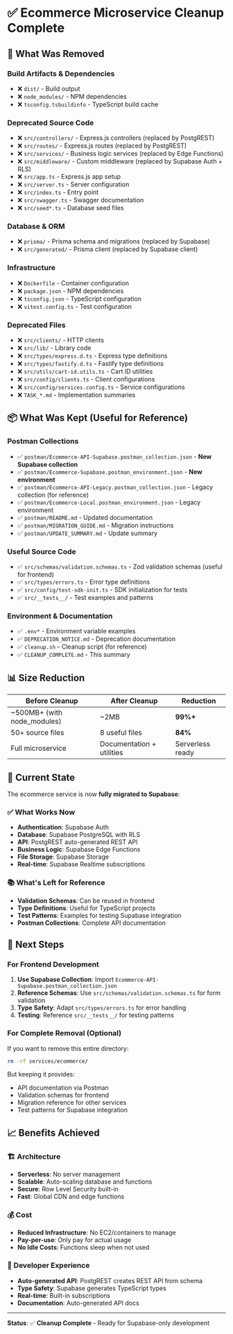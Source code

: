 # ✅ Ecommerce Microservice Cleanup Complete

## 🧹 What Was Removed

### Build Artifacts & Dependencies

- ❌ `dist/` - Build output
- ❌ `node_modules/` - NPM dependencies
- ❌ `tsconfig.tsbuildinfo` - TypeScript build cache

### Deprecated Source Code

- ❌ `src/controllers/` - Express.js controllers (replaced by PostgREST)
- ❌ `src/routes/` - Express.js routes (replaced by PostgREST)
- ❌ `src/services/` - Business logic services (replaced by Edge Functions)
- ❌ `src/middleware/` - Custom middleware (replaced by Supabase Auth + RLS)
- ❌ `src/app.ts` - Express.js app setup
- ❌ `src/server.ts` - Server configuration
- ❌ `src/index.ts` - Entry point
- ❌ `src/swagger.ts` - Swagger documentation
- ❌ `src/seed*.ts` - Database seed files

### Database & ORM

- ❌ `prisma/` - Prisma schema and migrations (replaced by Supabase)
- ❌ `src/generated/` - Prisma client (replaced by Supabase client)

### Infrastructure

- ❌ `Dockerfile` - Container configuration
- ❌ `package.json` - NPM dependencies
- ❌ `tsconfig.json` - TypeScript configuration
- ❌ `vitest.config.ts` - Test configuration

### Deprecated Files

- ❌ `src/clients/` - HTTP clients
- ❌ `src/lib/` - Library code
- ❌ `src/types/express.d.ts` - Express type definitions
- ❌ `src/types/fastify.d.ts` - Fastify type definitions
- ❌ `src/utils/cart-id.utils.ts` - Cart ID utilities
- ❌ `src/config/clients.ts` - Client configurations
- ❌ `src/config/services.config.ts` - Service configurations
- ❌ `TASK_*.md` - Implementation summaries

## 📦 What Was Kept (Useful for Reference)

### Postman Collections

- ✅ `postman/Ecommerce-API-Supabase.postman_collection.json` - **New Supabase collection**
- ✅ `postman/Ecommerce-Supabase.postman_environment.json` - **New environment**
- ✅ `postman/Ecommerce-API-Legacy.postman_collection.json` - Legacy collection (for reference)
- ✅ `postman/Ecommerce-Local.postman_environment.json` - Legacy environment
- ✅ `postman/README.md` - Updated documentation
- ✅ `postman/MIGRATION_GUIDE.md` - Migration instructions
- ✅ `postman/UPDATE_SUMMARY.md` - Update summary

### Useful Source Code

- ✅ `src/schemas/validation.schemas.ts` - Zod validation schemas (useful for frontend)
- ✅ `src/types/errors.ts` - Error type definitions
- ✅ `src/config/test-sdk-init.ts` - SDK initialization for tests
- ✅ `src/__tests__/` - Test examples and patterns

### Environment & Documentation

- ✅ `.env*` - Environment variable examples
- ✅ `DEPRECATION_NOTICE.md` - Deprecation documentation
- ✅ `cleanup.sh` - Cleanup script (for reference)
- ✅ `CLEANUP_COMPLETE.md` - This summary

## 📊 Size Reduction

| Before Cleanup              | After Cleanup             | Reduction        |
| --------------------------- | ------------------------- | ---------------- |
| ~500MB+ (with node_modules) | ~2MB                      | **99%+**         |
| 50+ source files            | 8 useful files            | **84%**          |
| Full microservice           | Documentation + utilities | Serverless ready |

## 🎯 Current State

The ecommerce service is now **fully migrated to Supabase**:

### ✅ What Works Now

- **Authentication**: Supabase Auth
- **Database**: Supabase PostgreSQL with RLS
- **API**: PostgREST auto-generated REST API
- **Business Logic**: Supabase Edge Functions
- **File Storage**: Supabase Storage
- **Real-time**: Supabase Realtime subscriptions

### 📚 What's Left for Reference

- **Validation Schemas**: Can be reused in frontend
- **Type Definitions**: Useful for TypeScript projects
- **Test Patterns**: Examples for testing Supabase integration
- **Postman Collections**: Complete API documentation

## 🚀 Next Steps

### For Frontend Development

1. **Use Supabase Collection**: Import `Ecommerce-API-Supabase.postman_collection.json`
2. **Reference Schemas**: Use `src/schemas/validation.schemas.ts` for form validation
3. **Type Safety**: Adapt `src/types/errors.ts` for error handling
4. **Testing**: Reference `src/__tests__/` for testing patterns

### For Complete Removal (Optional)

If you want to remove this entire directory:

```bash
rm -rf services/ecommerce/
```

But keeping it provides:

- API documentation via Postman
- Validation schemas for frontend
- Migration reference for other services
- Test patterns for Supabase integration

## 📈 Benefits Achieved

### 🏗️ Architecture

- **Serverless**: No server management
- **Scalable**: Auto-scaling database and functions
- **Secure**: Row Level Security built-in
- **Fast**: Global CDN and edge functions

### 💰 Cost

- **Reduced Infrastructure**: No EC2/containers to manage
- **Pay-per-use**: Only pay for actual usage
- **No Idle Costs**: Functions sleep when not used

### 🔧 Developer Experience

- **Auto-generated API**: PostgREST creates REST API from schema
- **Type Safety**: Supabase generates TypeScript types
- **Real-time**: Built-in subscriptions
- **Documentation**: Auto-generated API docs

---

**Status**: ✅ **Cleanup Complete** - Ready for Supabase-only development

